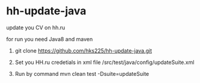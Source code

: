 # hh-update-java
update you CV on hh.ru

for run you need Java8 and maven

1. git clone https://github.com/hks225/hh-update-java.git

2. Set you HH.ru credetials in xml file /src/test/java/config/updateSuite.xml

3. Run by command 
mvn clean test -Dsuite=updateSuite

